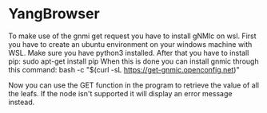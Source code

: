 # YangBrowser

To make use of the gnmi get request you have to install gNMIc on wsl.
First you have to create an ubuntu environment on your windows machine with WSL.
Make sure you have python3 installed.
After that you have to install pip: sudo apt-get install pip
When this is done you can install gnmic through this command:
bash -c "$(curl -sL https://get-gnmic.openconfig.net)"

Now you can use the GET function in the program to retrieve the value of all the leafs.
If the node isn't supported it will display an error message instead.

